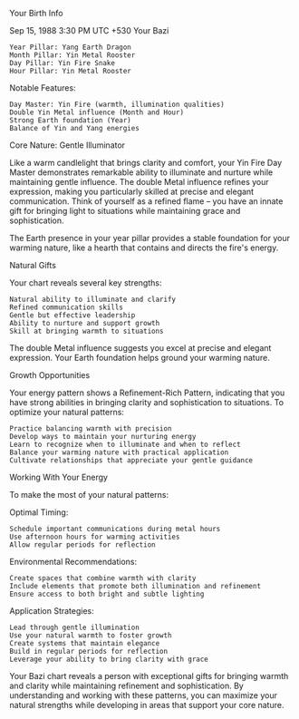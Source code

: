 Your Birth Info

Sep 15, 1988 3:30 PM UTC +530
Your Bazi

    Year Pillar: Yang Earth Dragon
    Month Pillar: Yin Metal Rooster
    Day Pillar: Yin Fire Snake
    Hour Pillar: Yin Metal Rooster

Notable Features:

    Day Master: Yin Fire (warmth, illumination qualities)
    Double Yin Metal influence (Month and Hour)
    Strong Earth foundation (Year)
    Balance of Yin and Yang energies

Core Nature: Gentle Illuminator

Like a warm candlelight that brings clarity and comfort, your Yin Fire Day Master demonstrates remarkable ability to illuminate and nurture while maintaining gentle influence. The double Metal influence refines your expression, making you particularly skilled at precise and elegant communication. Think of yourself as a refined flame – you have an innate gift for bringing light to situations while maintaining grace and sophistication.

The Earth presence in your year pillar provides a stable foundation for your warming nature, like a hearth that contains and directs the fire's energy.

Natural Gifts

Your chart reveals several key strengths:

    Natural ability to illuminate and clarify
    Refined communication skills
    Gentle but effective leadership
    Ability to nurture and support growth
    Skill at bringing warmth to situations

The double Metal influence suggests you excel at precise and elegant expression. Your Earth foundation helps ground your warming nature.

Growth Opportunities

Your energy pattern shows a Refinement-Rich Pattern, indicating that you have strong abilities in bringing clarity and sophistication to situations. To optimize your natural patterns:

    Practice balancing warmth with precision
    Develop ways to maintain your nurturing energy
    Learn to recognize when to illuminate and when to reflect
    Balance your warming nature with practical application
    Cultivate relationships that appreciate your gentle guidance

Working With Your Energy

To make the most of your natural patterns:

Optimal Timing:

    Schedule important communications during metal hours
    Use afternoon hours for warming activities
    Allow regular periods for reflection

Environmental Recommendations:

    Create spaces that combine warmth with clarity
    Include elements that promote both illumination and refinement
    Ensure access to both bright and subtle lighting

Application Strategies:

    Lead through gentle illumination
    Use your natural warmth to foster growth
    Create systems that maintain elegance
    Build in regular periods for reflection
    Leverage your ability to bring clarity with grace

Your Bazi chart reveals a person with exceptional gifts for bringing warmth and clarity while maintaining refinement and sophistication. By understanding and working with these patterns, you can maximize your natural strengths while developing in areas that support your core nature.
